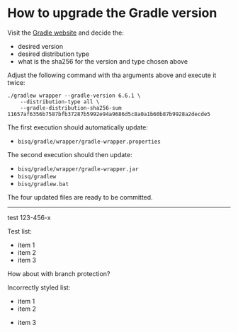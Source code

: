 # How to upgrade the Gradle version

Visit the [Gradle website](https://gradle.org/releases/) and decide the:

 - desired version
 - desired distribution type
 - what is the sha256 for the version and type chosen above

Adjust the following command with tha arguments above and execute it twice:

    ./gradlew wrapper --gradle-version 6.6.1 \
        --distribution-type all \
        --gradle-distribution-sha256-sum 11657af6356b7587bfb37287b5992e94a9686d5c8a0a1b60b87b9928a2decde5

The first execution should automatically update:

 - `bisq/gradle/wrapper/gradle-wrapper.properties`

The second execution should then update:

 - `bisq/gradle/wrapper/gradle-wrapper.jar`
 - `bisq/gradlew`
 - `bisq/gradlew.bat`

The four updated files are ready to be committed.

---

test 123-456-x

Test list:

 - item 1
 - item 2
 - item 3

How about with branch protection?

Incorrectly styled list:
- item 1
 -  item 2
* item 3

